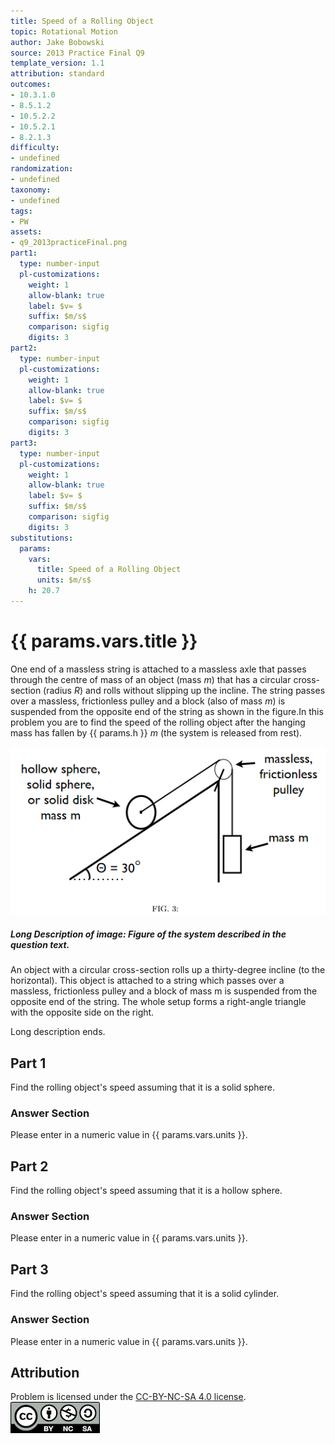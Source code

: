 ```yaml
---
title: Speed of a Rolling Object
topic: Rotational Motion
author: Jake Bobowski
source: 2013 Practice Final Q9
template_version: 1.1
attribution: standard
outcomes:
- 10.3.1.0
- 8.5.1.2
- 10.5.2.2
- 10.5.2.1
- 8.2.1.3
difficulty:
- undefined
randomization:
- undefined
taxonomy:
- undefined
tags:
- PW
assets:
- q9_2013practiceFinal.png
part1:
  type: number-input
  pl-customizations:
    weight: 1
    allow-blank: true
    label: $v= $
    suffix: $m/s$
    comparison: sigfig
    digits: 3
part2:
  type: number-input
  pl-customizations:
    weight: 1
    allow-blank: true
    label: $v= $
    suffix: $m/s$
    comparison: sigfig
    digits: 3
part3:
  type: number-input
  pl-customizations:
    weight: 1
    allow-blank: true
    label: $v= $
    suffix: $m/s$
    comparison: sigfig
    digits: 3
substitutions:
  params:
    vars:
      title: Speed of a Rolling Object
      units: $m/s$
    h: 20.7
---
```

# {{ params.vars.title }}
One end of a massless string is attached to a massless axle that passes through the centre of mass of an object (mass $m$) that has a circular cross-section (radius $R$)  and  rolls  without  slipping  up  the  incline.
The  string  passes  over a massless, frictionless pulley and a block (also of mass $m$) is suspended from the opposite end of the string as shown in the figure.In this problem you are to find the speed of the rolling object after the hanging mass has fallen by {{ params.h }} $m$ (the system is released from rest).

<img longdesc="Speed of a rolling object.md#desc" alt="Figure of the system described in the question text." src="q9_2013practiceFinal.png">

<div id="desc">
<h5>Long Description of image: Figure of the system described in the question text.</h5>
An object with a circular cross-section rolls up a thirty-degree incline (to the horizontal).  This object is attached to a string which passes  over a massless, frictionless pulley and a block of mass m is suspended from the opposite end of the string. The whole setup forms a right-angle triangle with the opposite side on the right.
<p>Long description ends.</p>
<div>

## Part 1

Find the rolling object's speed assuming that it is a solid sphere.

### Answer Section

Please enter in a numeric value in {{ params.vars.units }}.

## Part 2

Find the rolling object's speed assuming that it is a hollow sphere.

### Answer Section

Please enter in a numeric value in {{ params.vars.units }}.

## Part 3

Find the rolling object's speed assuming that it is a solid cylinder.

### Answer Section

Please enter in a numeric value in {{ params.vars.units }}.

## Attribution

Problem is licensed under the [CC-BY-NC-SA 4.0 license](https://creativecommons.org/licenses/by-nc-sa/4.0/).<br> ![The Creative Commons 4.0 license requiring attribution-BY, non-commercial-NC, and share-alike-SA license.](https://raw.githubusercontent.com/firasm/bits/master/by-nc-sa.png)